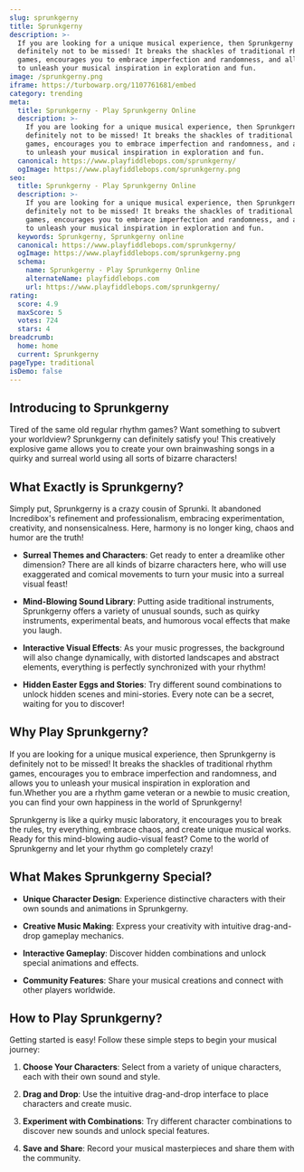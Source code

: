 ```yaml
---
slug: sprunkgerny
title: Sprunkgerny
description: >-
  If you are looking for a unique musical experience, then Sprunkgerny is
  definitely not to be missed! It breaks the shackles of traditional rhythm
  games, encourages you to embrace imperfection and randomness, and allows you
  to unleash your musical inspiration in exploration and fun.
image: /sprunkgerny.png
iframe: https://turbowarp.org/1107761681/embed
category: trending
meta:
  title: Sprunkgerny - Play Sprunkgerny Online
  description: >-
    If you are looking for a unique musical experience, then Sprunkgerny is
    definitely not to be missed! It breaks the shackles of traditional rhythm
    games, encourages you to embrace imperfection and randomness, and allows you
    to unleash your musical inspiration in exploration and fun.
  canonical: https://www.playfiddlebops.com/sprunkgerny/
  ogImage: https://www.playfiddlebops.com/sprunkgerny.png
seo:
  title: Sprunkgerny - Play Sprunkgerny Online
  description: >-
    If you are looking for a unique musical experience, then Sprunkgerny is
    definitely not to be missed! It breaks the shackles of traditional rhythm
    games, encourages you to embrace imperfection and randomness, and allows you
    to unleash your musical inspiration in exploration and fun.
  keywords: Sprunkgerny, Sprunkgerny online
  canonical: https://www.playfiddlebops.com/sprunkgerny/
  ogImage: https://www.playfiddlebops.com/sprunkgerny.png
  schema:
    name: Sprunkgerny - Play Sprunkgerny Online
    alternateName: playfiddlebops.com
    url: https://www.playfiddlebops.com/sprunkgerny/
rating:
  score: 4.9
  maxScore: 5
  votes: 724
  stars: 4
breadcrumb:
  home: home
  current: Sprunkgerny
pageType: traditional
isDemo: false
---
```


## Introducing to Sprunkgerny

Tired of the same old regular rhythm games? Want something to subvert your worldview? Sprunkgerny can definitely satisfy you! This creatively explosive game allows you to create your own brainwashing songs in a quirky and surreal world using all sorts of bizarre characters!

## What Exactly is Sprunkgerny?

Simply put, Sprunkgerny is a crazy cousin of Sprunki. It abandoned Incredibox's refinement and professionalism, embracing experimentation, creativity, and nonsensicalness. Here, harmony is no longer king, chaos and humor are the truth!

- **Surreal Themes and Characters**: Get ready to enter a dreamlike other dimension? There are all kinds of bizarre characters here, who will use exaggerated and comical movements to turn your music into a surreal visual feast!

- **Mind-Blowing Sound Library**: Putting aside traditional instruments, Sprunkgerny offers a variety of unusual sounds, such as quirky instruments, experimental beats, and humorous vocal effects that make you laugh.

- **Interactive Visual Effects**: As your music progresses, the background will also change dynamically, with distorted landscapes and abstract elements, everything is perfectly synchronized with your rhythm!

- **Hidden Easter Eggs and Stories**: Try different sound combinations to unlock hidden scenes and mini-stories. Every note can be a secret, waiting for you to discover!

## Why Play Sprunkgerny?

If you are looking for a unique musical experience, then Sprunkgerny is definitely not to be missed! It breaks the shackles of traditional rhythm games, encourages you to embrace imperfection and randomness, and allows you to unleash your musical inspiration in exploration and fun.Whether you are a rhythm game veteran or a newbie to music creation, you can find your own happiness in the world of Sprunkgerny!

Sprunkgerny is like a quirky music laboratory, it encourages you to break the rules, try everything, embrace chaos, and create unique musical works. Ready for this mind-blowing audio-visual feast? Come to the world of Sprunkgerny and let your rhythm go completely crazy!

## What Makes Sprunkgerny Special?

- **Unique Character Design**: Experience distinctive characters with their own sounds and animations in Sprunkgerny.

- **Creative Music Making**: Express your creativity with intuitive drag-and-drop gameplay mechanics.

- **Interactive Gameplay**: Discover hidden combinations and unlock special animations and effects.

- **Community Features**: Share your musical creations and connect with other players worldwide.

## How to Play Sprunkgerny?

Getting started is easy! Follow these simple steps to begin your musical journey:

1. **Choose Your Characters**: Select from a variety of unique characters, each with their own sound and style.

1. **Drag and Drop**: Use the intuitive drag-and-drop interface to place characters and create music.

1. **Experiment with Combinations**: Try different character combinations to discover new sounds and unlock special features.

1. **Save and Share**: Record your musical masterpieces and share them with the community.
